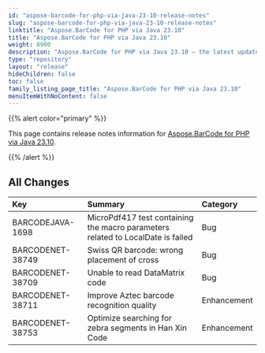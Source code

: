 ```yaml
---
id: "aspose-barcode-for-php-via-java-23-10-release-notes"
slug: "aspose-barcode-for-php-via-java-23-10-release-notes"
linktitle: "Aspose.BarCode for PHP via Java 23.10"
title: "Aspose.BarCode for PHP via Java 23.10"
weight: 8900
description: "Aspose.BarCode for PHP via Java 23.10 – the latest updates and fixes."
type: "repository"
layout: "release"
hideChildren: false
toc: false
family_listing_page_title: "Aspose.BarCode for PHP via Java 23.10"
menuItemWithNoContent: false
---
```


{{% alert color="primary" %}}

This page contains release notes information for [Aspose.BarCode for PHP via Java 23.10](https://releases.aspose.com/barcode/php/new-releases/aspose.barcode-for-php-via-java-23.10/).

{{% /alert %}}
## **All Changes**

|**Key**|**Summary**|**Category**|
| :- | :- | :- |
|BARCODEJAVA-1698| MicroPdf417 test containing the macro parameters related to LocalDate is failed|Bug|
|BARCODENET-38749| Swiss QR barcode: wrong placement of cross|Bug|
|BARCODENET-38709| Unable to read DataMatrix code|Bug|
|BARCODENET-38711| Improve Aztec barcode recognition quality|Enhancement|
|BARCODENET-38753| Optimize searching for zebra segments in Han Xin Code|Enhancement|